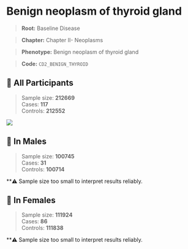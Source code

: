 # Benign neoplasm of thyroid gland

> **Root:** Baseline Disease  

> **Chapter:** Chapter II- Neoplasms  

> **Phenotype:** Benign neoplasm of thyroid gland  

> **Code:** `CD2_BENIGN_THYROID`

## 🧪 All Participants  
> Sample size: **212669**  
> Cases: **117**  
> Controls: **212552**
<img src="/Disease/Figures/ALL/Incidence/CD2_BENIGN_THYROID.png"/>
<CsvTable src="/public/Disease/Data/ALL/Incidence/COX_CD2_BENIGN_THYROID.csv" label="🔍 View full results" />

## 👨 In Males  
> Sample size: **100745**  
> Cases: **31**  
> Controls: **100714**

**⚠️ Sample size too small to interpret results reliably.


## 👩 In Females  
> Sample size: **111924**  
> Cases: **86**  
> Controls: **111838**

**⚠️ Sample size too small to interpret results reliably.

